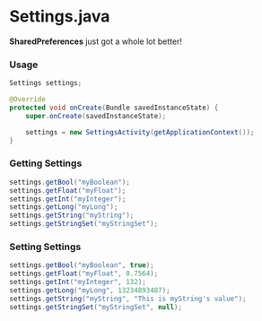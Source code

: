 # Settings.java

**SharedPreferences** just got a whole lot better!

### Usage
```java
Settings settings;

@Override
protected void onCreate(Bundle savedInstanceState) {
    super.onCreate(savedInstanceState);

    settings = new SettingsActivity(getApplicationContext());
}
```

### Getting Settings
```java
settings.getBool("myBoolean");
settings.getFloat("myFloat");
settings.getInt("myInteger");
settings.getLong("myLong");
settings.getString("myString");
settings.getStringSet("myStringSet");
```

### Setting Settings
```java
settings.getBool("myBoolean", true);
settings.getFloat("myFloat", 0.7564);
settings.getInt("myInteger", 132);
settings.getLong("myLong", 13234893487);
settings.getString("myString", "This is myString's value");
settings.getStringSet("myStringSet", null);
```
